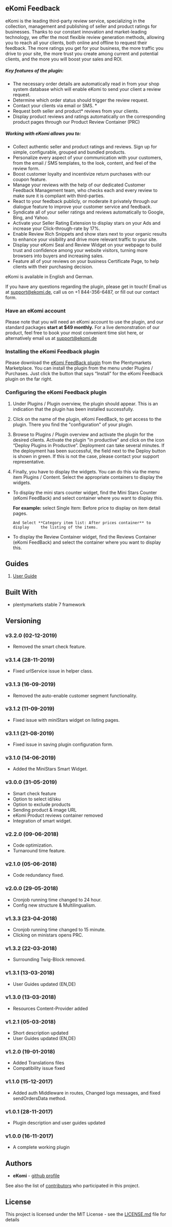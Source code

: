 ## eKomi Feedback

eKomi is the leading third-party review service, specializing in the collection, management and publishing of seller and product ratings for businesses. Thanks to our constant innovation and market-leading technology, we offer the most flexible review generation methods, allowing you to reach all your clients, both online and offline to request their feedback. The more ratings you get for your business, the more traffic you drive to your site, the more trust you create among current and potential clients, and the more you will boost your sales and ROI.

##### Key features of the plugin:
- The necessary order details are automatically read in from your shop system database which will enable eKomi to send your client a review request.
- Determine which order status should trigger the review request.
- Contact your clients via email or SMS. *
- Request both seller and product* reviews from your clients.
- Display product reviews and ratings automatically on the corresponding product pages through our Product Review Container (PRC)

#####   Working with eKomi allows you to:
- Collect authentic seller and product ratings and reviews. Sign up for simple, configurable, grouped and bundled products.
- Personalize every aspect of your communication with your customers, from the email / SMS templates, to the look, content, and feel of the review form.
- Boost customer loyalty and incentivize return purchases with our coupon feature.
- Manage your reviews with the help of our dedicated Customer Feedback Management team, who checks each and every review to make sure it is compliant with third-parties. 
- React to your feedback publicly, or moderate it privately through our dialogue feature to improve your customer service and feedback.
- Syndicate all of your seller ratings and reviews automatically to Google, Bing, and Yahoo.
- Activate your Seller Rating Extension to display stars on your Ads and increase your Click-through-rate by 17%.
- Enable Review Rich Snippets and show stars next to your organic results to enhance your visibility and drive more relevant traffic to your site.
- Display your eKomi Seal and Review Widget on your webpage to build trust and confidence among your website visitors, turning more browsers into buyers and increasing sales.
- Feature all of your reviews on your business Certificate Page, to help clients with their purchasing decision.

eKomi is available in English and German.

If you have any questions regarding the plugin, please get in touch! Email us at support@ekomi.de, call us on +1 844-356-6487, or fill out our contact form.


### Have an eKomi account
Please note that you will need an eKomi account to use the plugin, and our standard packages **start at $49 monthly.** For a live demonstration of our product, feel free to book your most convenient time slot here, or alternatively email us at support@ekomi.de

### Installing the eKomi Feedback plugin
Please download the [eKomi FeedBack plugin](https://marketplace.plentymarkets.com/plugins/integration/EkomiFeedback_5253) from the Plentymarkets Marketplace. You can install the plugin from the menu under Plugins / Purchases. Just click the button that says “Install” for the eKomi Feedback plugin on the far right.

### Configuring the eKomi Feedback plugin
1. Under Plugins / Plugin overview, the plugin should appear. This is an indication that the plugin has been installed successfully.

2. Click on the name of the plugin, eKomi FeedBack, to get access to the plugin. There you find the "configuration" of your plugin.
   
3. Browse to Plugins / Plugin overview and activate the plugin for the desired clients. Activate the plugin "in productive" and click on the icon “Deploy Plugins in Productive”. Deployment can take several minutes. If the deployment has been successful, the field next to the Deploy button is shown in green. If this is not the case, please contact your support representative.

4. Finally, you have to display the widgets. You can do this via the menu item Plugins / Content. Select the appropriate containers to display the widgets.
  - To display the mini stars counter widget, find the Mini Stars Counter   (eKomi FeedBack) and select container where you want to display this.
  
    **For example:** select Single Item: Before price to display on item     detail pages.
        
        And Select **Category item list: After prices container** to display     the listing of the items.
  - To display the Review Container widget, find the Reviews Container    (eKomi FeedBack) and select the container where you want to display this. 

## Guides
1. [User Guide](https://ekomi01.atlassian.net/wiki/spaces/PD/pages/101450083/Documentation+-+eKomi+Feedback+Plugin+-+Plentymarkets)

## Built With

* plentymarkets stable 7 framework

## Versioning

### v3.2.0 (02-12-2019)
- Removed the smart check feature.

### v3.1.4 (28-11-2019)
- Fixed urlService issue in helper class.

### v3.1.3 (16-09-2019)
- Removed the auto-enable customer segment functionality.

### v3.1.2 (11-09-2019)
- Fixed issue with miniStars widget on listing pages.

### v3.1.1 (21-08-2019)
- Fixed issue in saving plugin configuration form.

### v3.1.0 (14-06-2019)
- Added the MiniStars Smart Widget.

### v3.0.0 (31-05-2019)
- Smart check feature
- Option to select id/sku
- Option to exclude products
- Sending product & image URL
- eKomi Product reviews container removed
- Integration of smart widget. 

### v2.2.0 (09-06-2018)
- Code optimization.
- Turnaround time feature.

### v2.1.0 (05-06-2018)
- Code redundancy fixed.

### v2.0.0 (29-05-2018)
- Cronjob running time changed to 24 hour.
- Config new structure & Multilingualism.

### v1.3.3 (23-04-2018)
- Cronjob running time changed to 15 minute.
- Clicking on ministars opens PRC.

### v1.3.2 (22-03-2018)
- Surrounding Twig-Block removed.

### v1.3.1 (13-03-2018)
- User Guides updated (EN,DE)

### v1.3.0 (13-03-2018)
- Resources Content-Provider added

### v1.2.1 (05-03-2018)
- Short description updated
- User Guides updated (EN,DE)

### v1.2.0 (19-01-2018)
- Added Translations files
- Compatibility issue fixed

### v1.1.0 (15-12-2017)
- Added auth Middleware in routes, Changed logs messages, and fixed sendOrdersData method.

### v1.0.1 (28-11-2017)
- Plugin description and user guides updated

### v1.0.0 (16-11-2017)
- A complete working plugin

## Authors

* **eKomi** - [github profile](https://github.com/ekomi-ltd)

See also the list of [contributors](https://github.com/ekomi-ltd/plugin-plentymarkets-ekomifeedback/graphs/contributors) who participated in this project.

## License

This project is licensed under the MIT License - see the [LICENSE.md](LICENSE.md) file for details
